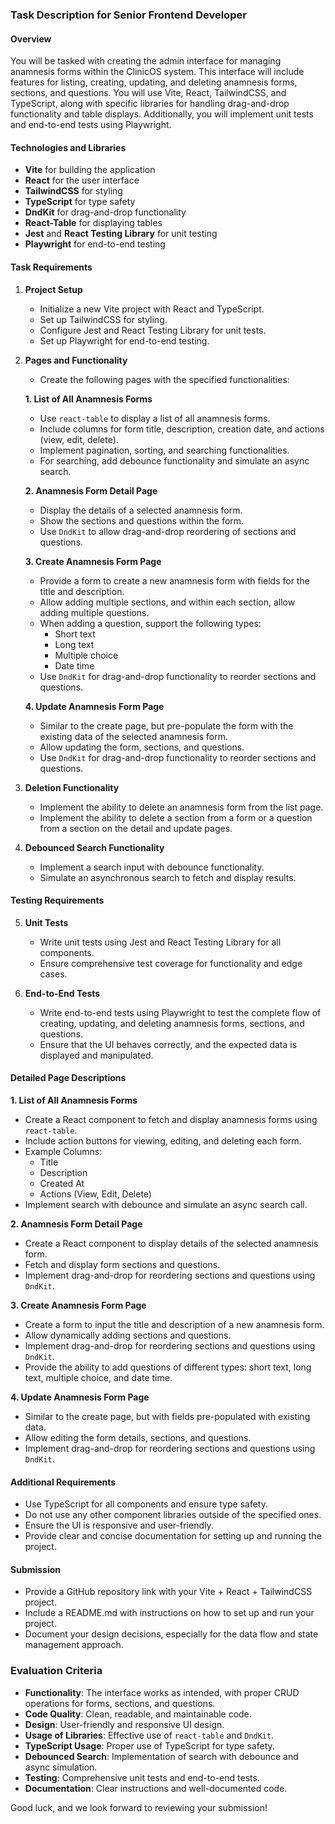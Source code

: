 ### Task Description for Senior Frontend Developer

#### Overview
You will be tasked with creating the admin interface for managing anamnesis forms within the ClinicOS system. This interface will include features for listing, creating, updating, and deleting anamnesis forms, sections, and questions. You will use Vite, React, TailwindCSS, and TypeScript, along with specific libraries for handling drag-and-drop functionality and table displays. Additionally, you will implement unit tests and end-to-end tests using Playwright.

#### Technologies and Libraries
- **Vite** for building the application
- **React** for the user interface
- **TailwindCSS** for styling
- **TypeScript** for type safety
- **DndKit** for drag-and-drop functionality
- **React-Table** for displaying tables
- **Jest** and **React Testing Library** for unit testing
- **Playwright** for end-to-end testing

#### Task Requirements
1. **Project Setup**
   - Initialize a new Vite project with React and TypeScript.
   - Set up TailwindCSS for styling.
   - Configure Jest and React Testing Library for unit tests.
   - Set up Playwright for end-to-end testing.

2. **Pages and Functionality**
   - Create the following pages with the specified functionalities:

   **1. List of All Anamnesis Forms**
   - Use `react-table` to display a list of all anamnesis forms.
   - Include columns for form title, description, creation date, and actions (view, edit, delete).
   - Implement pagination, sorting, and searching functionalities.
   - For searching, add debounce functionality and simulate an async search.

   **2. Anamnesis Form Detail Page**
   - Display the details of a selected anamnesis form.
   - Show the sections and questions within the form.
   - Use `DndKit` to allow drag-and-drop reordering of sections and questions.

   **3. Create Anamnesis Form Page**
   - Provide a form to create a new anamnesis form with fields for the title and description.
   - Allow adding multiple sections, and within each section, allow adding multiple questions.
   - When adding a question, support the following types:
     - Short text
     - Long text
     - Multiple choice
     - Date time
   - Use `DndKit` for drag-and-drop functionality to reorder sections and questions.

   **4. Update Anamnesis Form Page**
   - Similar to the create page, but pre-populate the form with the existing data of the selected anamnesis form.
   - Allow updating the form, sections, and questions.
   - Use `DndKit` for drag-and-drop functionality to reorder sections and questions.

3. **Deletion Functionality**
   - Implement the ability to delete an anamnesis form from the list page.
   - Implement the ability to delete a section from a form or a question from a section on the detail and update pages.

4. **Debounced Search Functionality**
   - Implement a search input with debounce functionality.
   - Simulate an asynchronous search to fetch and display results.

#### Testing Requirements
5. **Unit Tests**
   - Write unit tests using Jest and React Testing Library for all components.
   - Ensure comprehensive test coverage for functionality and edge cases.

6. **End-to-End Tests**
   - Write end-to-end tests using Playwright to test the complete flow of creating, updating, and deleting anamnesis forms, sections, and questions.
   - Ensure that the UI behaves correctly, and the expected data is displayed and manipulated.

#### Detailed Page Descriptions
**1. List of All Anamnesis Forms**
   - Create a React component to fetch and display anamnesis forms using `react-table`.
   - Include action buttons for viewing, editing, and deleting each form.
   - Example Columns: 
     - Title
     - Description
     - Created At
     - Actions (View, Edit, Delete)
   - Implement search with debounce and simulate an async search call.

**2. Anamnesis Form Detail Page**
   - Create a React component to display details of the selected anamnesis form.
   - Fetch and display form sections and questions.
   - Implement drag-and-drop for reordering sections and questions using `DndKit`.

**3. Create Anamnesis Form Page**
   - Create a form to input the title and description of a new anamnesis form.
   - Allow dynamically adding sections and questions.
   - Implement drag-and-drop for reordering sections and questions using `DndKit`.
   - Provide the ability to add questions of different types: short text, long text, multiple choice, and date time.

**4. Update Anamnesis Form Page**
   - Similar to the create page, but with fields pre-populated with existing data.
   - Allow editing the form details, sections, and questions.
   - Implement drag-and-drop for reordering sections and questions using `DndKit`.

#### Additional Requirements
- Use TypeScript for all components and ensure type safety.
- Do not use any other component libraries outside of the specified ones.
- Ensure the UI is responsive and user-friendly.
- Provide clear and concise documentation for setting up and running the project.

#### Submission
- Provide a GitHub repository link with your Vite + React + TailwindCSS project.
- Include a README.md with instructions on how to set up and run your project.
- Document your design decisions, especially for the data flow and state management approach.

### Evaluation Criteria
- **Functionality**: The interface works as intended, with proper CRUD operations for forms, sections, and questions.
- **Code Quality**: Clean, readable, and maintainable code.
- **Design**: User-friendly and responsive UI design.
- **Usage of Libraries**: Effective use of `react-table` and `DndKit`.
- **TypeScript Usage**: Proper use of TypeScript for type safety.
- **Debounced Search**: Implementation of search with debounce and async simulation.
- **Testing**: Comprehensive unit tests and end-to-end tests.
- **Documentation**: Clear instructions and well-documented code.

Good luck, and we look forward to reviewing your submission!
